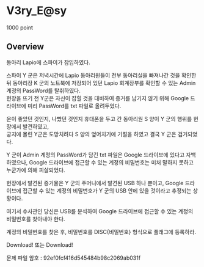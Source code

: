 # V3ry_E@sy
1000 point

## Overview
동아리 Lapio에 스파이가 잠입하였다.  

스파이 Y 군은 저녁시간에 Lapio 동아리원들이 전부 동아리실을 빠져나간 것을 확인한 뒤 동아리장 K 군의 노트북에 저장되어 있던 Lapio 회계장부를 확인할 수 있는 Admin 계정의 PassWord를 탈취하였다.  
현장을 뜨기 전 Y군은 자신이 잡힐 것을 대비하여 증거를 남기지 않기 위해 Google 드라이브에 미리 PassWord를 txt 파일로 올려두었다.  

운이 좋았던 것인지, 나빴던 것인지 휴대폰을 두고 간 동아리원 S 양이 Y 군의 행위를 현장에서 발견하였고,  
궁지에 몰린 Y군은 도망치려다 S 양의 엎어치기에 기절을 하였고 결국 Y 군은 검거되었다.  

Y 군이 Admin 계정의 PassWord가 담긴 txt 파일은 Google 드라이브에 있다고 자백하였으나, Google 드라이브에 접근할 수 있는 계정의 비밀번호는 미처 말하지 못하고 누군가에 의해 피살되었다.  

현장에서 발견된 증거물은 Y 군의 주머니에서 발견된 USB 하나 뿐이고, Google 드라이브에 접근할 수 있는 계정의 비밀번호가 Y 군의 USB 안에 있을 것이라고 추정되는 상황이다.  

여기서 수사관인 당신은 USB를 분석하여 Google 드라이브에 접근할 수 있는 계정의 비밀번호를 찾아내야 한다.  

계정의 비밀번호를 찾은 후, 비밀번호를 DISC{비밀번호} 형식으로 플래그에 등록하라.  


Download! 또는 Download!  

문제 파일 암호 : 92ef0fcf416d545484b98c2069ab031f  

